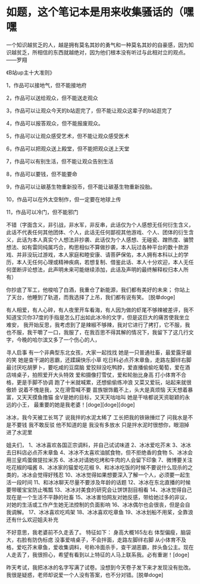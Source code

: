 # 如题，这个笔记本是用来收集骚话的（嘿嘿





一个知识越贫乏的人，越是拥有莫名其妙的勇气和一种莫名其妙的自豪感，因为知识越贫乏，所相信的东西就越绝对，因为他们根本没有听过与此相对立的观点。——罗翔



《B站up主十大准则》

1，作品可以接地气，但不能接地府

2，作品可以送给观众，但不能送走观众

3，作品可以让观众今天的b站逛完了，但不能让观众这辈子的b站逛完了

4，作品可以报答观众，但不能报废观众。

5，作品可以让观众感受艺术，但不能让观众感受医术

6，作品可以把观众送上殿堂，但不能把观众送上天堂

7，作品可以有别生活，但不能让观众告别生活

8，作品可以要钱，但不能要命

9，作品可以让碳基生物重新投币，但不能让碳基生物重新投胎。

10，作品可以在外太空制作，但一定要在地球上传

11，作品可以冷门，但不能邪门



不错（字面含义，非引战，非水军，非反串，此话仅为个人感想无任何衍生含义，此话不代表任何其他团体、个人，此话无任何鄙视其他游戏、个人、团体的衍生含义，此话为本人真实个人想法非抄袭、此话仅为个人感想、无碰瓷、蹭热度、骗赞想法、如有雷同纯属巧合，构思相似不算做抄袭，本人玩过各种平台的数十款游戏、并非没玩过游戏，本人家庭和睦安康、请菩萨保佑，本人拥有本科以上的学历，本人无任何心理或精神疾病，若想复制、借鉴此话、本人十分欢迎，本人无任何垄断评论想法，此声明未来可能继续添加，此话及声明的最终解释权归本人所有）	



你抄底了军工，他梭哈了白酒，我重仓了新能源，我们都有美好的未来；
你站上了天台，他睡到了轨道，而我选择了上吊，我们都有说有笑。
[脱单doge]



有人相爱，有人心碎，有人夜里开车看海，有人因为做的虾尾不够辣被差评，我不知道宝贝你37度的手指是怎么打出如此冰冷的文字，但是这巨大的痛苦使我坐立难安， 我开始反思，我考虑到了是辣椒不够辣，我对它进行了拷打，它不服，我也不服，我干嚼了一口，我服了，在我百思不得其解的情况下，我留下了这几行文字，今晚的哈尔滨又多了一个伤心的人，





寻人启事 
有一个非典型东北女孩，大家一起找找 她是一只普通社畜，最爱露牙龈的笑 她是查干湖的恶霸，还蹂躏快乐小草 吃日料必点芥末章鱼，走路左脚绊右脚 最讨厌吃胡萝卜，要吃咸的豆腐脑 爱狡辩没吃鸭脖，爱直播偷偷吃葡萄，爱在酒店啃桌子，拍照爱开大头特效 爱和摄像打雪仗，爱和轮胎比身高 打小体育不合格，更是手脚不协调 跑了十米就喊累，还想偷偷练冲浪 又菜又爱玩，站起来就很傲娇 说着不愧是我，又在滑雪喊不要 苗族银饰戴不上，头大是真烦恼 天天想着暴富，又天天摸鱼撸猫 金V是她的目标，又天天咕咕叫 她是干啥都说天资聪颖的永远的小王， 最重要的她是我老婆！[doge][doge][doge]





冰冰，我今天被工长骂了 说我拌的水泥太稀了 工长把我的铁锹捶烂了 问我水是不是不要钱 我不敢反驳 他不知道的是 我没有多放水 只是拌水泥时很想你，眼泪掉进了水泥里 



姐夫们，
1、冰冰喜欢各国正宗调料，并自己试试味道
2、冰冰爱吃芥末
3、冰冰去日料店必点芥末章鱼
4、冰冰不太喜欢油腻食物，但不拒绝香的食物
5、冰冰会用兰皇鸡蛋做提拉米苏
6、冰冰对请她吃烤和牛肉的人会留下印象
7、微博要关注吃花椒的喵酱
8、冰冰家的猫爱吃花椒
9、和冰冰吃饭的时候不要说什么现杀的之类的，冰冰会觉得好残忍
10、冰冰觉得如果想要深入了解一个人，必须要一起生活一段时间
11、和冰冰聊天尽量不要涉及年龄的话题
12、冰冰在东北直播的时候要带暖宝宝防止嘴瓢
13、冰冰对美食的研究会让饼饼刮目相看
14、冰冰觉得自己现在是一个生活不平静的社畜
15、冰冰害怕网友对她反感，带给她过多的非议，对她的生活或工作产生她无法控制的负面影响
16、冰冰偶尔也会很丧，但是会自我调解。
17、冰冰喜欢吃鸡架
18、冰冰喜欢吃章鱼
19、冰冰划船不用桨，全靠浪
还有什么欢迎姐夫补充



不好意思，我老婆前不久走丢了。
特征如下：
身高大概165左右
体型偏瘦，脑袋大，右脸有防伪标痣
没事爱啃桌子，不会拌面，走路左脚绊右脚
从小体育不及格，爱吃芥末章鱼，爱收集调料，号称冷面杀手，查干湖恶霸，胖头鱼公主。现在人走丢了，我很担心，希望有看到以上特征的人马上联系我。必有重谢！[doge]



昨天考试，我把冰冰的名字写满了试卷。没想到今天卷子发下来才发现没有批改。我很是疑惑，老师却说爱一个人没有答案，也不分对错。[脱单doge]







